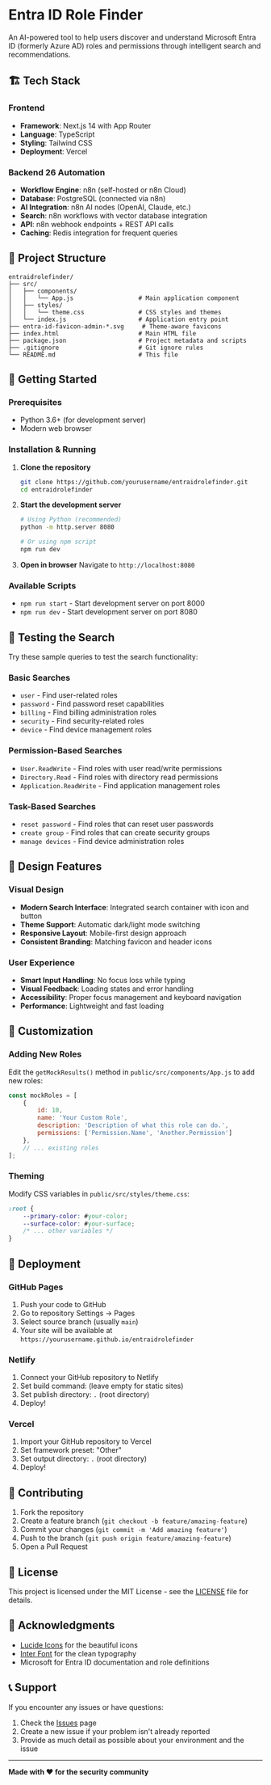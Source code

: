 # Entra ID Role Finder

An AI-powered tool to help users discover and understand Microsoft Entra ID (formerly Azure AD) roles and permissions through intelligent search and recommendations.

## 🏗️ Tech Stack

### Frontend
- **Framework**: Next.js 14 with App Router
- **Language**: TypeScript
- **Styling**: Tailwind CSS
- **Deployment**: Vercel

### Backend  26 Automation
- **Workflow Engine**: n8n (self-hosted or n8n Cloud)
- **Database**: PostgreSQL (connected via n8n)
- **AI Integration**: n8n AI nodes (OpenAI, Claude, etc.)
- **Search**: n8n workflows with vector database integration
- **API**: n8n webhook endpoints + REST API calls
- **Caching**: Redis integration for frequent queries

## 📁 Project Structure

```
entraidrolefinder/
├── src/
│   ├── components/
│   │   └── App.js                  # Main application component
│   ├── styles/
│   │   └── theme.css               # CSS styles and themes
│   └── index.js                    # Application entry point
├── entra-id-favicon-admin-*.svg     # Theme-aware favicons
├── index.html                      # Main HTML file
├── package.json                    # Project metadata and scripts
├── .gitignore                      # Git ignore rules
└── README.md                       # This file
```

## 🚀 Getting Started

### Prerequisites
- Python 3.6+ (for development server)
- Modern web browser

### Installation & Running

1. **Clone the repository**
   ```bash
   git clone https://github.com/yourusername/entraidrolefinder.git
   cd entraidrolefinder
   ```

2. **Start the development server**
   ```bash
   # Using Python (recommended)
   python -m http.server 8080
   
   # Or using npm script
   npm run dev
   ```

3. **Open in browser**
   Navigate to `http://localhost:8080`

### Available Scripts

- `npm run start` - Start development server on port 8000
- `npm run dev` - Start development server on port 8080

## 🧪 Testing the Search

Try these sample queries to test the search functionality:

### Basic Searches
- `user` - Find user-related roles
- `password` - Find password reset capabilities
- `billing` - Find billing administration roles
- `security` - Find security-related roles
- `device` - Find device management roles

### Permission-Based Searches
- `User.ReadWrite` - Find roles with user read/write permissions
- `Directory.Read` - Find roles with directory read permissions
- `Application.ReadWrite` - Find application management roles

### Task-Based Searches
- `reset password` - Find roles that can reset user passwords
- `create group` - Find roles that can create security groups
- `manage devices` - Find device administration roles

## 🎨 Design Features

### Visual Design
- **Modern Search Interface**: Integrated search container with icon and button
- **Theme Support**: Automatic dark/light mode switching
- **Responsive Layout**: Mobile-first design approach
- **Consistent Branding**: Matching favicon and header icons

### User Experience
- **Smart Input Handling**: No focus loss while typing
- **Visual Feedback**: Loading states and error handling
- **Accessibility**: Proper focus management and keyboard navigation
- **Performance**: Lightweight and fast loading

## 🔧 Customization

### Adding New Roles
Edit the `getMockResults()` method in `public/src/components/App.js` to add new roles:

```javascript
const mockRoles = [
    {
        id: 10,
        name: 'Your Custom Role',
        description: 'Description of what this role can do.',
        permissions: ['Permission.Name', 'Another.Permission']
    },
    // ... existing roles
];
```

### Theming
Modify CSS variables in `public/src/styles/theme.css`:

```css
:root {
    --primary-color: #your-color;
    --surface-color: #your-surface;
    /* ... other variables */
}
```

## 🚀 Deployment

### GitHub Pages
1. Push your code to GitHub
2. Go to repository Settings → Pages
3. Select source branch (usually `main`)
4. Your site will be available at `https://yourusername.github.io/entraidrolefinder`

### Netlify
1. Connect your GitHub repository to Netlify
2. Set build command: (leave empty for static sites)
3. Set publish directory: `.` (root directory)
4. Deploy!

### Vercel
1. Import your GitHub repository to Vercel
2. Set framework preset: "Other"
3. Set output directory: `.` (root directory)
4. Deploy!

## 🤝 Contributing

1. Fork the repository
2. Create a feature branch (`git checkout -b feature/amazing-feature`)
3. Commit your changes (`git commit -m 'Add amazing feature'`)
4. Push to the branch (`git push origin feature/amazing-feature`)
5. Open a Pull Request

## 📄 License

This project is licensed under the MIT License - see the [LICENSE](LICENSE) file for details.

## 🙏 Acknowledgments

- [Lucide Icons](https://lucide.dev/) for the beautiful icons
- [Inter Font](https://rsms.me/inter/) for the clean typography
- Microsoft for Entra ID documentation and role definitions

## 📞 Support

If you encounter any issues or have questions:
1. Check the [Issues](https://github.com/yourusername/entraidrolefinder/issues) page
2. Create a new issue if your problem isn't already reported
3. Provide as much detail as possible about your environment and the issue

---

**Made with ❤️ for the security community**
